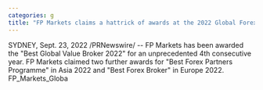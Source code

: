 ```yaml
---
categories: g
title: "FP Markets claims a hattrick of awards at the 2022 Global Forex Awards"
---
```

SYDNEY, Sept. 23, 2022 /PRNewswire/ -- FP Markets has been awarded the "Best Global Value Broker 2022" for an unprecedented 4th consecutive year. FP Markets claimed two further awards for "Best Forex Partners Programme" in Asia 2022 and "Best Forex Broker" in Europe 2022.            FP_Markets_Globa